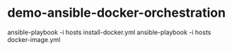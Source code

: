 # demo-ansible-docker-orchestration
ansible-playbook -i hosts install-docker.yml
ansible-playbook -i hosts docker-image.yml
